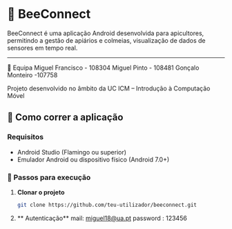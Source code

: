 # 🐝 BeeConnect

BeeConnect é uma aplicação Android desenvolvida para apicultores, permitindo a gestão de apiários e colmeias, visualização de dados de sensores em tempo real.

---
👥 Equipa
Miguel Francisco - 108304
Miguel Pinto - 108481
Gonçalo Monteiro -107758

Projeto desenvolvido no âmbito da UC ICM – Introdução à Computação Móvel

## 📲 Como correr a aplicação

### Requisitos

- Android Studio (Flamingo ou superior)
- Emulador Android ou dispositivo físico (Android 7.0+)


### 🔧 Passos para execução

1. **Clonar o projeto**
   ```bash
   git clone https://github.com/teu-utilizador/beeconnect.git
   
2. ** Autenticação**
      mail: miguel18@ua.pt
      password : 123456
